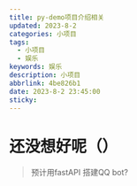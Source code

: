 ```yaml
---
title: py-demo项目介绍相关
updated: 2023-8-2
categories: 小项目
tags:
  - 小项目
  - 娱乐
keywords: 娱乐
description: 小项目
abbrlink: 4be826b1
date: 2023-8-2 23:45:00
sticky:
---
```

# 还没想好呢（）
> 预计用fastAPI
> 搭建QQ bot?